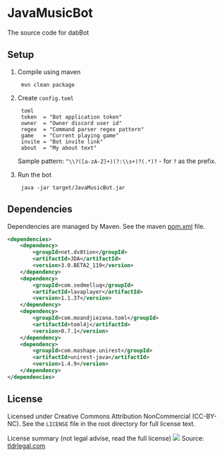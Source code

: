 # JavaMusicBot
The source code for dabBot

## Setup
1. Compile using maven

        mvn clean package        
2. Create `config.toml`

        toml
        token  = "Bot application token"
        owner  = "Owner discord user id"
        regex  = "Command parser regex pattern"
        game   = "Current playing game"
        invite = "Bot invite link"
        about  = "My about text"
        
    Sample pattern: `^\\?([a-zA-Z]+)(?:\\s+)?(.*)?` - for `?` as the prefix.
3. Run the bot

        java -jar target/JavaMusicBot.jar

## Dependencies
Dependencies are managed by Maven. See the maven [pom.xml](https://github.com/sponges/JavaMusicBot/blob/master/pom.xml) file.
```xml
<dependencies>
    <dependency>
        <groupId>net.dv8tion</groupId>
        <artifactId>JDA</artifactId>
        <version>3.0.BETA2_119</version>
    </dependency>
    <dependency>
        <groupId>com.sedmelluq</groupId>
        <artifactId>lavaplayer</artifactId>
        <version>1.1.37</version>
    </dependency>
    <dependency>
        <groupId>com.moandjiezana.toml</groupId>
        <artifactId>toml4j</artifactId>
        <version>0.7.1</version>
    </dependency>
    <dependency>
        <groupId>com.mashape.unirest</groupId>
        <artifactId>unirest-java</artifactId>
        <version>1.4.9</version>
    </dependency>
</dependencies>
```

## License
Licensed under Creative Commons Attribution NonCommercial (CC-BY-NC). See the `LICENSE` file in the root directory for 
full license text.

License summary (not legal advise, read the full license)
![](https://im.not.ovh/FfaTma29YrybOca.png)
Source: [tldrlegal.com](https://tldrlegal.com/license/creative-commons-attribution-noncommercial-(cc-nc)#summary)